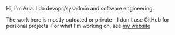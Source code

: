 Hi, I'm Aria. I do devops/sysadmin and software engineering.

The work here is mostly outdated or private - I don't use GitHub for personal projects.
For what I'm working on, see [my website](https://aria.rip/cv.html)
